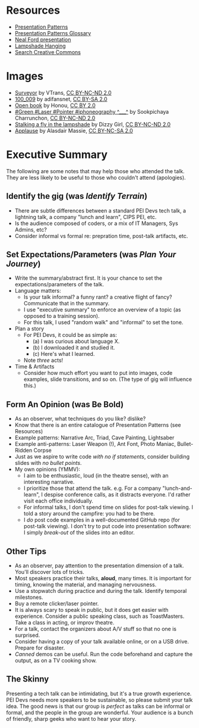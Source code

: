 
# Resources

* [Presentation Patterns](http://presentationpatterns.com/)
* [Presentation Patterns Glossary](http://presentationpatterns.com/glossary)
* [Neal Ford presentation](https://vimeo.com/68327322)
* [Lampshade Hanging](http://tvtropes.org/pmwiki/pmwiki.php/Main/LampshadeHanging)
* [Search Creative Commons](https://search.creativecommons.org/)

# Images

* [Surveyor](https://www.flickr.com/photos/vtrans/24564169331) by VTrans, [CC BY-NC-ND 2.0](https://creativecommons.org/licenses/by-nc-nd/2.0/)
* [100_009](https://www.flickr.com/photos/adifans/3454733747) by adifansnet, [CC BY-SA 2.0](https://creativecommons.org/licenses/by-sa/2.0/)
* [Open book](https://www.flickr.com/photos/honou/2936937247) by Honou, [CC BY 2.0](https://creativecommons.org/licenses/by/2.0/)
* [#Green #Laser #Pointer #iphoneography ^___^](https://www.flickr.com/photos/phosparis/8498339496) by Sookpichaya Charrunchon, [CC BY-NC-ND 2.0](https://creativecommons.org/licenses/by-nc-nd/2.0/)
* [Stalking a fly in the lampshade](https://www.flickr.com/photos/dizzygirl/3916321544) by Dizzy Girl, [CC BY-NC-ND 2.0](https://creativecommons.org/licenses/by-nc-nd/2.0/)
* [Applause](https://www.flickr.com/photos/amassie/19575080553) by Alasdair Massie, [CC BY-NC-SA 2.0](https://creativecommons.org/licenses/by-nc-sa/2.0/)

# Executive Summary

The following are some notes that may help those who attended the talk. They are less likely to be useful to those who couldn't attend (apologies).

## Identify the gig (was *Identify Terrain*)

* There are subtle differences between a standard PEI Devs tech talk, a lightning talk, a company "lunch and learn", CIPS PEI, etc.
* Is the audience composed of coders, or a mix of IT Managers, Sys Admins, etc?
* Consider informal vs formal re: prepration time, post-talk artifacts, etc.

## Set Expectations/Parameters (was *Plan Your Journey*)

* Write the summary/abstract first. It is your chance to set the expectations/parameters of the talk.
* Language matters:
    * Is your talk informal? a funny rant? a creative flight of fancy? Communicate that in the summary.
    * I use "executive summary" to enforce an overview of a topic (as opposed to a training session).
    * For this talk, I used "random walk" and "informal" to set the tone.
* Plan a story
    * For PEI Devs, it could be as simple as: 
        * (a) I was curious about language X.
        * (b) I downloaded it and studied it. 
        * (c) Here's what I learned. 
    * Note *three* acts!
* Time & Artifacts
    * Consider how much effort you want to put into images, code examples, slide transitions, and so on. (The type of gig will influence this.)

## Form An Opinion (was **Be Bold**)

* As an observer, what techniques do you like? dislike?
* Know that there is an entire catalogue of Presentation Patterns (see Resources)
* Example patterns: Narrative Arc, Triad, Cave Painting, Lightsaber
* Example anti-patterns: Laser Weapon (!), Ant Font, Photo Maniac, Bullet-Ridden Corpse
* Just as we aspire to write code *with no if statements*, consider building slides with *no bullet points*.
* My own opinions (YMMV):
    * I aim to be enthusiastic, loud (in the theatre sense), with an interesting narrative.
    * I prioritize those that attend the talk. e.g. For a company "lunch-and-learn", I despise conference calls, as it distracts everyone. I'd rather visit each office individually.
    * For informal talks, I don't spend time on slides for post-talk viewing. I told a story around the campfire: you had to be there.
    * I *do* post code examples in a well-documented GitHub repo (for post-talk viewing). I don't try to put code into presentation software: I simply *break-out* of the slides into an editor. 

## Other Tips

* As an observer, pay attention to the presentation dimension of a talk. You'll discover lots of tricks.
* Most speakers practice their talks, **aloud**, many times. It is important for timing, knowing the material, and managing nervousness.
* Use a stopwatch during practice and during the talk. Identify temporal milestones.
* Buy a remote clicker/laser pointer. 
* It is always scary to speak in public, but it does get easier with experience. Consider a public speaking class, such as ToastMasters. Take a class in acting, or improv theatre.
* For a talk, contact the organizers about A/V stuff so that no one is surprised.
* Consider having a copy of your talk available online, or on a USB drive. Prepare for disaster.
* *Canned* demos can be useful. Run the code beforehand and capture the output, as on a TV cooking show.

## The Skinny

Presenting a tech talk can be intimidating, but it's a true growth experience. PEI Devs needs more speakers to be sustainable, so please submit your talk idea. The good news is that our group is *perfect* as talks can be informal or formal, and the people in the group are wonderful. Your audience is a bunch of friendly, sharp geeks who want to hear your story.

